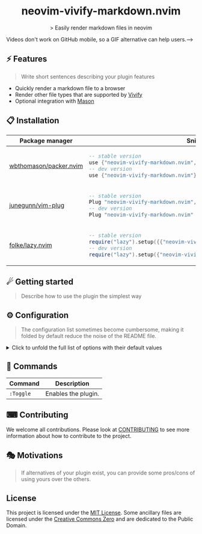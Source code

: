 <!--
SPDX-FileCopyrightText: 2024 Ali Sajid Imami

SPDX-License-Identifier: MIT
-->

<p align="center">
  <h1 align="center">neovim-vivify-markdown.nvim</h2>
</p>

<p align="center">
    > Easily render markdown files in neovim
</p>

<!--<div align="center">-->
<!--    > Drag your video (<10MB) here to host it for free on GitHub.-->
<!--</div>-->

<!--<div align="center">-->
<!---->
<!--> Videos don't work on GitHub mobile, so a GIF alternative can help users.-->
<!---->
<!--_[GIF version of the showcase video for mobile users](SHOWCASE_GIF_LINK)_-->
<!---->
<!--</div>-->

## ⚡️ Features

> Write short sentences describing your plugin features

- Quickly render a markdown file to a browser
- Render other file types that are supported by [Vivify](https://github.com/jannis-baum/vivify)
- Optional integration with [Mason](https://github.com/williamboman/mason.nvim)

## 📋 Installation

<div align="center">
<table>
<thead>
<tr>
<th>Package manager</th>
<th>Snippet</th>
</tr>
</thead>
<tbody>
<tr>
<td>

[wbthomason/packer.nvim](https://github.com/wbthomason/packer.nvim)

</td>
<td>

```lua
-- stable version
use {"neovim-vivify-markdown.nvim", tag = "*" }
-- dev version
use {"neovim-vivify-markdown.nvim"}
```

</td>
</tr>
<tr>
<td>

[junegunn/vim-plug](https://github.com/junegunn/vim-plug)

</td>
<td>

```lua
-- stable version
Plug "neovim-vivify-markdown.nvim", { "tag": "*" }
-- dev version
Plug "neovim-vivify-markdown.nvim"
```

</td>
</tr>
<tr>
<td>

[folke/lazy.nvim](https://github.com/folke/lazy.nvim)

</td>
<td>

```lua
-- stable version
require("lazy").setup({{"neovim-vivify-markdown.nvim", version = "*"}})
-- dev version
require("lazy").setup({"neovim-vivify-markdown.nvim"})
```

</td>
</tr>
</tbody>
</table>
</div>

## ☄ Getting started

> Describe how to use the plugin the simplest way

## ⚙ Configuration

> The configuration list sometimes become cumbersome, making it folded by default reduce the noise of the README file.

<details>
<summary>Click to unfold the full list of options with their default values</summary>

> **Note**: The options are also available in Neovim by calling `:h neovim-vivify-markdown.options`

```lua
require("neovim-vivify-markdown").setup({
    -- you can copy the full list from lua/neovim-vivify-markdown/config.lua
})
```

</details>

## 🧰 Commands

| Command   | Description         |
| --------- | ------------------- |
| `:Toggle` | Enables the plugin. |

## ⌨ Contributing

We welcome all contributions. Please look at [CONTRIBUTING](CONTRIBUTING.md) to see more information about how to contribute to the project.

## 🎭 Motivations

> If alternatives of your plugin exist, you can provide some pros/cons of using yours over the others.

## License

This project is licensed under the [MIT License](LICENSES/MIT.txt). Some ancillary files are licensed under the [Creative Commons Zero](LICENSES/CC0-1.0.txt) and are dedicated to the Public Domain.
